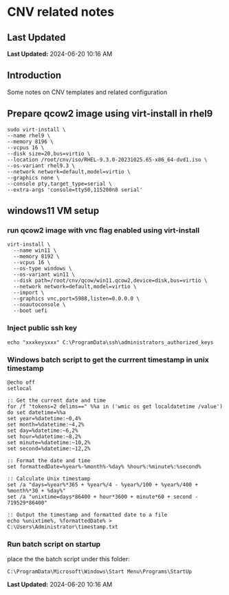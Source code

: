 CNV related notes
===========================================================
## Last Updated
**Last Updated:** 2024-06-20 10:16 AM

## Introduction
Some notes on CNV templates and related configuration

## Prepare qcow2 image using virt-install in rhel9
```
sudo virt-install \
--name rhel9 \
--memory 8196 \
--vcpus 16 \
--disk size=20,bus=virtio \
--location /root/cnv/iso/RHEL-9.3.0-20231025.65-x86_64-dvd1.iso \
--os-variant rhel9.3 \
--network network=default,model=virtio \
--graphics none \
--console pty,target_type=serial \
--extra-args 'console=ttyS0,115200n8 serial'

```

## windows11 VM setup

### run qcow2 image with vnc flag enabled using virt-install
```
virt-install \
  --name win11 \
  --memory 8192 \
  --vcpus 16 \
  --os-type windows \
  --os-variant win11 \
  --disk path=/root/cnv/qcow/win11.qcow2,device=disk,bus=virtio \
  --network network=default,model=virtio \
  --import \
  --graphics vnc,port=5988,listen=0.0.0.0 \
  --noautoconsole \
  --boot uefi
```

### Inject public ssh key
```
echo "xxxkeysxxx" C:\ProgramData\ssh\administrators_authorized_keys
```

### Windows batch script to get the currrent timestamp in unix timestamp

```
@echo off
setlocal

:: Get the current date and time
for /f "tokens=2 delims==" %%a in ('wmic os get localdatetime /value') do set datetime=%%a
set year=%datetime:~0,4%
set month=%datetime:~4,2%
set day=%datetime:~6,2%
set hour=%datetime:~8,2%
set minute=%datetime:~10,2%
set second=%datetime:~12,2%

:: Format the date and time
set formattedDate=%year%-%month%-%day% %hour%:%minute%:%second%

:: Calculate Unix timestamp
set /a "days=%year%*365 + %year%/4 - %year%/100 + %year%/400 + %month%*30 + %day%"
set /a "unixtime=days*86400 + hour*3600 + minute*60 + second - 719529*86400"

:: Output the timestamp and formatted date to a file
echo %unixtime%, %formattedDate% > C:\Users\Administrator\timestamp.txt
```
### Run batch script on startup
place the the batch script under this folder:
```
C:\ProgramData\Microsoft\Windows\Start Menu\Programs\StartUp
```



**Last Updated:** 2024-06-20 10:16 AM
